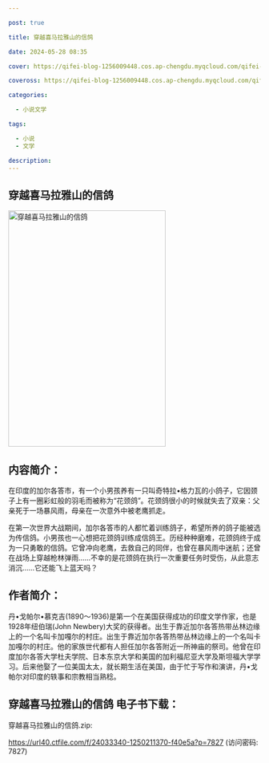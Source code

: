 ```yaml
---

post: true

title: 穿越喜马拉雅山的信鸽

date: 2024-05-28 08:35

cover: https://qifei-blog-1256009448.cos.ap-chengdu.myqcloud.com/qifei-blog/660d58a79f345e8d0351e072.jpg

coveross: https://qifei-blog-1256009448.cos.ap-chengdu.myqcloud.com/qifei-blog/660d58a79f345e8d0351e072.jpg

categories:

  - 小说文学

tags:

  - 小说
  - 文学

description:
---
```


## 穿越喜马拉雅山的信鸽
<img alt="穿越喜马拉雅山的信鸽 " class="aligncenter loaded" data-was-processed="true" decoding="async" fetchpriority="high" height="471" src="https://qifei-blog-1256009448.cos.ap-chengdu.myqcloud.com/qifei-blog/660d58a79f345e8d0351e072.jpg " style="cursor: zoom-in;" width="314"/>

## 内容简介：

在印度的加尔各答市，有一个小男孩养有一只叫奇特拉•格力瓦的小鸽子，它因颈子上有一圈彩虹般的羽毛而被称为“花颈鸽”。花颈鸽很小的时候就失去了双亲：父亲死于一场暴风雨，母亲在一次意外中被老鹰抓走。

在第一次世界大战期间，加尔各答市的人都忙着训练鸽子，希望所养的鸽子能被选为传信鸽。小男孩也一心想把花颈鸽训练成信鸽王。历经种种磨难，花颈鸽终于成为一只勇敢的信鸽。它曾冲向老鹰，去救自己的同伴，也曾在暴风雨中迷航；还曾在战场上穿越枪林弹雨……不幸的是花颈鸽在执行一次重要任务时受伤，从此意志消沉……它还能飞上蓝天吗？

## 作者简介：

丹•戈帕尔•慕克吉(1890～1936)是第一个在美国获得成功的印度文学作家，也是1928年纽伯瑞(John Newbery)大奖的获得者。出生于靠近加尔各答热带丛林边缘上的一个名叫卡加嘎尔的村庄。出生于靠近加尔各答热带丛林边缘上的一个名叫卡加嘎尔的村庄。他的家族世代都有人担任加尔各答附近一所神庙的祭司。他曾在印度加尔各答大学杜夫学院、日本东京大学和美国的加利福尼亚大学及斯坦福大学学习。后来他娶了一位美国太太，就长期生活在美国，由于忙于写作和演讲，丹•戈帕尔对印度的轶事和宗教相当熟稔。

## 穿越喜马拉雅山的信鸽 电子书下载：



穿越喜马拉雅山的信鸽.zip: 

https://url40.ctfile.com/f/24033340-1250211370-f40e5a?p=7827 (访问密码: 7827)
